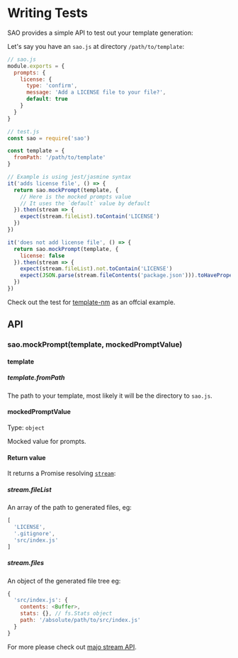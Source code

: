 # Writing Tests

SAO provides a simple API to test out your template generation:

Let's say you have an `sao.js` at directory `/path/to/template`:

```js
// sao.js
module.exports = {
  prompts: {
    license: {
      type: 'confirm',
      message: 'Add a LICENSE file to your file?',
      default: true
    }
  }
}
```

```js
// test.js
const sao = require('sao')

const template = {
  fromPath: '/path/to/template'
}

// Example is using jest/jasmine syntax
it('adds license file', () => {
  return sao.mockPrompt(template, {
    // Here is the mocked prompts value
    // It uses the `default` value by default
  }).then(stream => {
    expect(stream.fileList).toContain('LICENSE')
  })
})

it('does not add license file', () => {
  return sao.mockPrompt(template, {
    license: false
  }).then(stream => {
    expect(stream.fileList).not.toContain('LICENSE')
    expect(JSON.parse(stream.fileContents('package.json'))).toHaveProperty('author')
  })
})
```

Check out the test for [template-nm](https://github.com/egoist/template-nm/blob/master/test/test.js) as an offcial example.

## API

### sao.mockPrompt(template, mockedPromptValue)

#### template

##### template.fromPath

The path to your template, most likely it will be the directory to `sao.js`.

#### mockedPromptValue

Type: `object`

Mocked value for prompts.

#### Return value

It returns a Promise resolving [`stream`](https://github.com/egoist/majo/blob/master/docs/api.md):

##### stream.fileList

An array of the path to generated files, eg:

```js
[
  'LICENSE',
  '.gitignore',
  'src/index.js'
]
```

##### stream.files

An object of the generated file tree eg:

```js
{
  'src/index.js': {
    contents: <Buffer>,
    stats: {}, // fs.Stats object
    path: '/absolute/path/to/src/index.js'
  }
}
```

For more please check out [majo stream API](https://github.com/egoist/majo/blob/master/docs/api.md).
